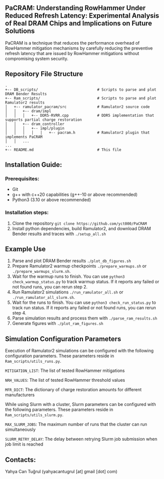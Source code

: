 ## PaCRAM: Understanding RowHammer Under Reduced Refresh Latency: Experimental Analysis of Real DRAM Chips and Implications on Future Solutions
PaCRAM is a technique that reduces the performance overhead of RowHammer mitigation mechanisms by carefully reducing the preventive refresh latency that are issued by RowHammer mitigations without compromising system security.

## Repository File Structure 

```
.
+-- DB_scripts/                           # Scripts to parse and plot DRAM Bender Results
+-- Ram_scripts/                          # Scripts to parse and plot Ramulator2 results
│   +-- ramulator_pacram/src              # Ramulator2 source code
│   │   +-- dram/impl
│   │   │   +-- DDR5-RVRR.cpp             # DDR5 implementation that supports partial charge restoration
│   │   +-- dram_controller
│   │   │   +-- impl/plugin
│   │   │   │   │   +-- pacram.h          # Ramulator2 plugin that implements PaCRAM
│   │   ...
...
+-- README.md                             # This file                        
```

## Installation Guide:

### Prerequisites:
- Git
- g++ with c++20 capabilities (g++-10 or above recommended)
- Python3 (3.10 or above recommended)
 
### Installation steps:
1. Clone the repository `git clone https://github.com/yct000/PaCRAM`
2. Install python dependencies, build Ramulator2, and download DRAM Bender results and traces with `./setup_all.sh`


## Example Use
1. Parse and plot DRAM Bender results `./plot_db_figures.sh`
2. Prepare Ramulator2 warmup checkpoints `./prepare_warmups.sh` or `./prepare_warmups_slurm.sh`.
3. Wait for the warmup runs to finish. You can use `python3 check_warmup_status.py` to track warmup status. If it reports any failed or not found runs, you can rerun step 2. 
2. Run Ramulator2 simulations `./run_ramulator_all.sh` or `./run_ramulator_all_slurm.sh`.
3. Wait for the runs to finish. You can use `python3 check_run_status.py` to track run status. If it reports any failed or not found runs, you can rerun step 4. 
4. Parse simulation results and process them with `./parse_ram_results.sh`
5. Generate figures with `./plot_ram_figures.sh`

## Simulation Configuration Parameters
Execution of Ramulator2 simulations can be configured with the following configuration parameters. These parameters reside in `Ram_scripts/utils_runs.py`.

`MITIGATION_LIST`: The list of tested RowHammer mitigations

`NRH_VALUES`: The list of tested RowHammer threshold values

`MFR_DICT`: The dictionary of charge restoration amounts for different manufacturers

While using Slurm with a cluster, Slurm parameters can be configured with the following parameters. These parameters reside in `Ram_scripts/utils_slurm.py`.

`MAX_SLURM_JOBS`: The maximum number of runs that the cluster can run simultaneously

`SLURM_RETRY_DELAY`: The delay between retrying Slurm job submission when job limit is reached

## Contacts:
Yahya Can Tuğrul (yahyacantugrul [at] gmail [dot] com)  
